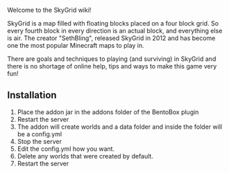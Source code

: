 Welcome to the SkyGrid wiki!

SkyGrid is a map filled with floating blocks placed on a four block grid. So every fourth block in every direction is an actual block, and everything else is air.  The creator "SethBling", released SkyGrid in 2012 and has become one the most popular Minecraft maps to play in.

There are goals and techniques to playing (and surviving) in SkyGrid and there is no shortage of online help, tips and ways to make this game very fun!

## Installation

1. Place the addon jar in the addons folder of the BentoBox plugin
2. Restart the server
3. The addon will create worlds and a data folder and inside the folder will be a config.yml
4. Stop the server 
5. Edit the config.yml how you want.
6. Delete any worlds that were created by default.
7. Restart the server
